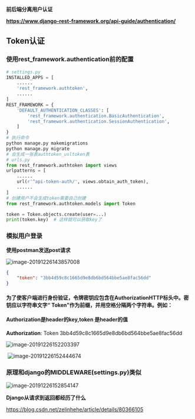 **前后端分离用户认证**

**https://www.django-rest-framework.org/api-guide/authentication/**

## Token认证

### 使用rest_framework.authentication前的配置

```python
# settings.py
INSTALLED_APPS = [
    ......
    'rest_framework.authtoken',
    ......
]
REST_FRAMEWORK = {
    'DEFAULT_AUTHENTICATION_CLASSES': [
        'rest_framework.authentication.BasicAuthentication',
        'rest_framework.authentication.SessionAuthentication',
    ]
}
# 执行命令
python manage.py makemigrations
python manage.py migrate
# 会生成一张表authtoken_usltoken表
# urls.py
from rest_framework.authtoken import views
urlpatterns = [
    ......
    url(r'^api-token-auth/', views.obtain_auth_token),
    ......
]
# 创建用户不会生成token需要自己创建
from rest_framework.authtoken.models import Token

token = Token.objects.create(user=...)
print(token.key)  # 这样就可以获取key了

```

### 模拟用户登录

**使用postman发送post请求**

![image-20191226143857008](C:\Users\fjllo\AppData\Roaming\Typora\typora-user-images\image-20191226143857008.png)

```json
{
    "token": "3bb4d59c8c1665d9e8db6bd564bbe5ae8fac56dd"
}
```

#### 为了使客户端进行身份验证，令牌密钥应包含在AuthorizationHTTP标头中。密钥应以字符串文字“ Token”作为前缀，并用空格分隔两个字符串。例如：

#### Authorization是header的key,token 是header的值

**Authorization**: Token 3bb4d59c8c1665d9e8db6bd564bbe5ae8fac56dd

![image-20191226152203397](C:\Users\fjllo\AppData\Roaming\Typora\typora-user-images\image-20191226152203397.png)

​	![image-20191226152444674](C:\Users\fjllo\AppData\Roaming\Typora\typora-user-images\image-20191226152444674.png)

### 原理和django的MIDDLEWARE(settings.py)类似

![image-20191226152854147](C:\Users\fjllo\AppData\Roaming\Typora\typora-user-images\image-20191226152854147.png)

**Django从请求到返回都经历了什么**

https://blog.csdn.net/zelinhehe/article/details/80366105

